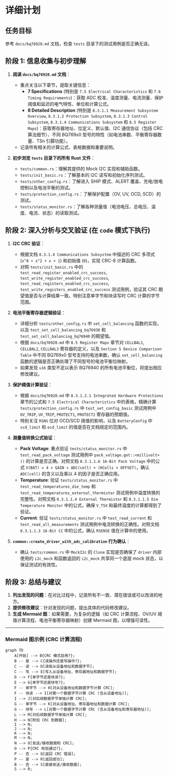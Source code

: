 # 详细计划

## 任务目标
参考 `docs/bq76920.md` 文档，检查 `tests` 目录下的测试用例是否正确无误。

## 阶段 1: 信息收集与初步理解

1.  **阅读 `docs/bq76920.md` 文档**：
    *   重点关注以下章节，提取关键信息：
        *   **7 Specifications** (特别是 `7.5 Electrical Characteristics` 和 `7.6 Timing Requirements`)：获取 ADC 校准、温度测量、电流测量、保护阈值和延迟的电气特性、单位和计算公式。
        *   **8 Detailed Description** (特别是 `8.3.1.1 Measurement Subsystem Overview`, `8.3.1.2 Protection Subsystem`, `8.3.1.3 Control Subsystem`, `8.3.1.4 Communications Subsystem` 和 `8.5 Register Maps`)：获取寄存器地址、位定义、默认值、I2C 通信协议（包括 CRC 算法细节）、不同 BQ769x0 型号的特性（如电池串数、平衡寄存器数量、TSn 引脚功能）。
    *   记录所有相关的计算公式、表格数据和重要说明。

2.  **初步浏览 `tests` 目录下的所有 Rust 文件**：
    *   `tests/common.rs`：理解其提供的 Mock I2C 实现和辅助函数。
    *   `tests/init_basic.rs`：了解基本的 I2C 读写和初始化序列测试。
    *   `tests/other_config.rs`：了解进入 SHIP 模式、ALERT 覆盖、充电/放电控制以及电池平衡的测试。
    *   `tests/protection_config.rs`：了解保护配置（OV, UV, OCD, SCD）的测试。
    *   `tests/status_monitor.rs`：了解各种测量值（电池电压、总电压、温度、电流、状态）的读取测试。

## 阶段 2: 深入分析与交叉验证 (在 `code` 模式下执行)

1.  **I2C CRC 验证**：
    *   根据文档 `8.3.1.4 Communications Subsystem` 中描述的 CRC 多项式 (`x^8 + x^2 + x + 1`) 和初始值 (`0`)，实现 CRC-8 计算函数。
    *   对照 `tests/init_basic.rs` 中的 `test_read_register_enabled_crc_success`, `test_write_register_enabled_crc_success`, `test_read_registers_enabled_crc_success`, `test_write_registers_enabled_crc_success` 测试用例，验证其 CRC 期望值是否与计算结果一致。特别注意单字节和块读写时 CRC 计算的字节范围。

2.  **电池平衡寄存器逻辑验证**：
    *   详细分析 `tests/other_config.rs` 中 `set_cell_balancing` 函数的实现，以及 `test_set_cell_balancing_bq76930` 和 `test_set_cell_balancing_bq76940` 的期望值。
    *   根据 `docs/bq76920.md` 中 `8.5 Register Maps` 章节对 `CELLBAL1`, `CELLBAL2`, `CELLBAL3` 寄存器的定义，以及 `Section 5 Device Comparison Table` 中不同 BQ769x0 型号支持的电池串数，确认 `set_cell_balancing` 函数的逻辑是否正确处理了不同型号的电池平衡位映射。
    *   如果发现 `u16` 类型不足以表示 BQ76940 的所有电池平衡位，将提出相应修改建议。

3.  **保护阈值计算验证**：
    *   根据 `docs/bq76920.md` 中 `8.3.1.2.1 Integrated Hardware Protections` 章节的公式和 `7.5 Electrical Characteristics` 中的表格，精确计算 `tests/protection_config.rs` 中 `test_set_config_basic` 测试用例中 `OV_TRIP`, `UV_TRIP`, `PROTECT1`, `PROTECT2` 寄存器的预期值。
    *   特别关注 `RSNS` 位对 OCD/SCD 阈值的影响，以及 `BatteryConfig` 中 `scd_limit` 和 `ocd_limit` 的值是否在文档规定的范围内。

4.  **测量值转换公式验证**：
    *   **Pack Voltage**: 重点验证 `tests/status_monitor.rs` 中 `test_read_pack_voltage` 测试用例中 `pack_voltage.get::<millivolt>()` 的计算是否正确。对照文档 `8.3.1.1.6 16-Bit Pack Voltage` 中的公式 `V(BAT) = 4 × GAIN × ADC(cell) + (HCells × OFFSET)`，确认 `ADC(cell)` 的含义以及乘以 4 的因子是否正确应用。
    *   **Temperature**: 验证 `tests/status_monitor.rs` 中 `test_read_temperatures_die_temp` 和 `test_read_temperatures_external_thermistor` 测试用例中温度转换的完整性。对照文档 `8.3.1.1.4 External Thermistor` 和 `8.3.1.1.5 Die Temperature Monitor` 中的公式，确保 `V_TSX` 和最终温度的计算都得到了验证。
    *   **Current**: 验证 `tests/status_monitor.rs` 中 `test_read_current` 和 `test_read_all_measurements` 测试用例中电流转换的正确性。对照文档 `8.3.1.1.3 16-Bit CC` 中的公式，确认 `RSENSE` 值在计算中的使用。

5.  **`common::create_driver_with_adc_calibration` 行为确认**：
    *   确认 `tests/common.rs` 中 `MockI2c` 的 `Clone` 实现是否确保了 `driver` 内部使用的 `i2c_mock` 和函数返回的 `i2c_mock` 共享同一个底层 mock 状态，以保证测试的有效性。

## 阶段 3: 总结与建议

1.  **列出发现的问题**：在对比过程中，记录所有不一致、潜在错误或可以改进的地方。
2.  **提供修改建议**：针对发现的问题，提出具体的代码修改建议。
3.  **生成 Mermaid 图**：如果需要，为复杂的逻辑（如 CRC 计算流程、OV/UV 阈值计算流程、电池平衡寄存器映射）创建 Mermaid 图，以增强可读性。

---

### Mermaid 图示例 (CRC 计算流程)

```mermaid
graph TD
    A[开始] --> B{CRC 模式启用?};
    B -- 是 --> C{读操作还是写操作?};
    C -- 读 --> D[读取从设备地址和数据字节];
    C -- 写 --> E[写入从设备地址、寄存器地址和数据字节];
    D --> F{单字节还是块读?};
    E --> G{单字节还是块写?};
    F -- 单字节 --> H[对从设备地址和数据字节计算 CRC];
    F -- 块读 --> I[对第一个数据字节计算 CRC (含从设备地址)];
    I --> J[对后续数据字节单独计算 CRC];
    G -- 单字节 --> K[对从设备地址、寄存器地址和数据计算 CRC];
    G -- 块写 --> L[对第一个数据字节计算 CRC (含从设备地址和寄存器地址)];
    L --> M[对后续数据字节单独计算 CRC];
    H --> N[附加 CRC 到数据];
    I --> N;
    J --> N;
    K --> N;
    M --> N;
    N --> O[发送/接收数据和 CRC];
    O --> P{CRC 校验通过?};
    P -- 否 --> Q[返回 CRC 错误];
    P -- 是 --> R[返回成功];
    B -- 否 --> S[直接发送/接收数据];
    S --> R;
